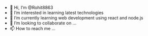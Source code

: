 - 👋 Hi, I’m @Rohit8863
- 👀 I’m interested in learning latest technologies
- 🌱 I’m currently learning web development using react and node.js
- 💞️ I’m looking to collaborate on ...
- 📫 How to reach me ...

<!---
Rohit8863/Rohit8863 is a ✨ special ✨ repository because its `README.md` (this file) appears on your GitHub profile.
You can click the Preview link to take a look at your changes.
--->
